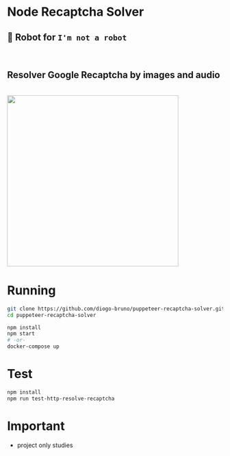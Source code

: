 # Node Recaptcha Solver

## 🤖 Robot for `I'm not a robot`

<br />

## Resolver Google Recaptcha by images and audio

<br />

<img src="https://user-images.githubusercontent.com/11491923/96535617-945db500-1268-11eb-988f-66a1fb35aa13.gif" width="400">

<br />

# Running

```bash
git clone https://github.com/diogo-bruno/puppeteer-recaptcha-solver.git
cd puppeteer-recaptcha-solver
```

```bash
npm install
npm start
# -or-
docker-compose up
```

# Test

```bash
npm install
npm run test-http-resolve-recaptcha
```

# Important

- project only studies

